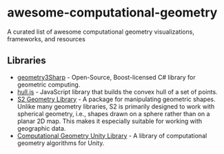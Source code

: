 # awesome-computational-geometry

A curated list of awesome computational geometry visualizations, frameworks, and resources 

## Libraries

- [geometry3Sharp](https://github.com/gradientspace/geometry3Sharp) - Open-Source, Boost-licensed C# library for geometric computing.
- [hull.js](https://github.com/AndriiHeonia/hull) - JavaScript library that builds the convex hull of a set of points.
- [S2 Geometry Library](https://github.com/google/s2geometry) - A package for manipulating geometric shapes. Unlike many geometry libraries, S2 is primarily designed to work with spherical geometry, i.e., shapes drawn on a sphere rather than on a planar 2D map. This makes it especially suitable for working with geographic data.
- [Computational Geometry Unity Library](https://github.com/Habrador/Computational-geometry) - A library of computational geometry algorithms for Unity.
